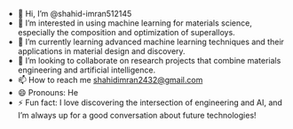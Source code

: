 - 👋 Hi, I’m @shahid-imran512145
- 👀 I’m interested in using machine learning for materials science, especially the composition and optimization of superalloys. 
- 🌱 I’m currently learning advanced machine learning techniques and their applications in material design and discovery.
- 💞️ I’m looking to collaborate on research projects that combine materials engineering and artificial intelligence.
- 📫 How to reach me shahidimran2432@gmail.com
- 😄 Pronouns: He
- ⚡ Fun fact: I love discovering the intersection of engineering and AI, and I’m always up for a good conversation about future technologies!  

<!---
shahid-imran512145/shahid-imran512145 is a ✨ special ✨ repository because its `README.md` (this file) appears on your GitHub profile.
You can click the Preview link to take a look at your changes.
--->

